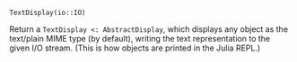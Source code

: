 ```
TextDisplay(io::IO)
```

Return a `TextDisplay <: AbstractDisplay`, which displays any object as the text/plain MIME type (by default), writing the text representation to the given I/O stream. (This is how objects are printed in the Julia REPL.)
